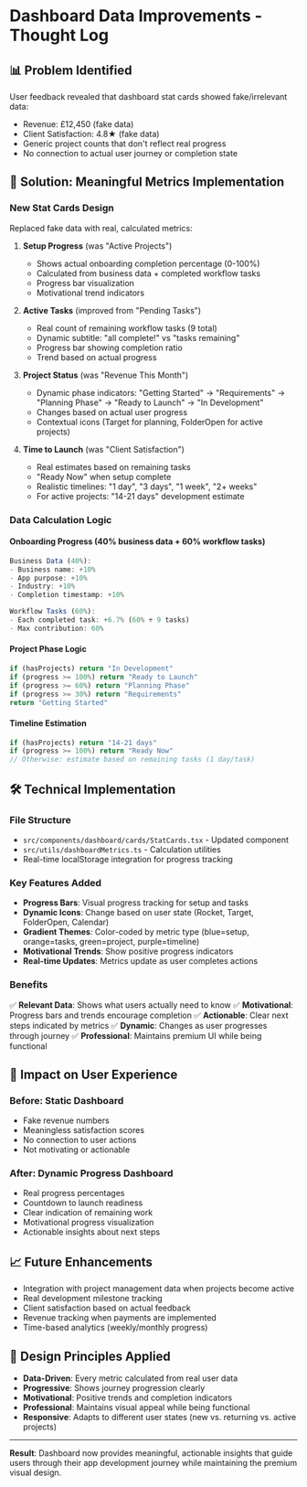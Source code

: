 # Dashboard Data Improvements - Thought Log

## 📊 **Problem Identified**
User feedback revealed that dashboard stat cards showed fake/irrelevant data:
- Revenue: £12,450 (fake data)
- Client Satisfaction: 4.8★ (fake data)  
- Generic project counts that don't reflect real progress
- No connection to actual user journey or completion state

## 🎯 **Solution: Meaningful Metrics Implementation**

### **New Stat Cards Design**
Replaced fake data with real, calculated metrics:

1. **Setup Progress** (was "Active Projects")
   - Shows actual onboarding completion percentage (0-100%)
   - Calculated from business data + completed workflow tasks
   - Progress bar visualization
   - Motivational trend indicators

2. **Active Tasks** (improved from "Pending Tasks")
   - Real count of remaining workflow tasks (9 total)
   - Dynamic subtitle: "all complete!" vs "tasks remaining"
   - Progress bar showing completion ratio
   - Trend based on actual progress

3. **Project Status** (was "Revenue This Month")
   - Dynamic phase indicators: "Getting Started" → "Requirements" → "Planning Phase" → "Ready to Launch" → "In Development"
   - Changes based on actual user progress
   - Contextual icons (Target for planning, FolderOpen for active projects)

4. **Time to Launch** (was "Client Satisfaction")
   - Real estimates based on remaining tasks
   - "Ready Now" when setup complete
   - Realistic timelines: "1 day", "3 days", "1 week", "2+ weeks"
   - For active projects: "14-21 days" development estimate

### **Data Calculation Logic**

#### Onboarding Progress (40% business data + 60% workflow tasks)
```typescript
Business Data (40%):
- Business name: +10%
- App purpose: +10% 
- Industry: +10%
- Completion timestamp: +10%

Workflow Tasks (60%):
- Each completed task: +6.7% (60% ÷ 9 tasks)
- Max contribution: 60%
```

#### Project Phase Logic
```typescript
if (hasProjects) return "In Development"
if (progress >= 100%) return "Ready to Launch"  
if (progress >= 60%) return "Planning Phase"
if (progress >= 30%) return "Requirements"
return "Getting Started"
```

#### Timeline Estimation
```typescript
if (hasProjects) return "14-21 days"
if (progress >= 100%) return "Ready Now"
// Otherwise: estimate based on remaining tasks (1 day/task)
```

## 🛠 **Technical Implementation**

### **File Structure**
- `src/components/dashboard/cards/StatCards.tsx` - Updated component
- `src/utils/dashboardMetrics.ts` - Calculation utilities
- Real-time localStorage integration for progress tracking

### **Key Features Added**
- **Progress Bars**: Visual progress tracking for setup and tasks
- **Dynamic Icons**: Change based on user state (Rocket, Target, FolderOpen, Calendar)
- **Gradient Themes**: Color-coded by metric type (blue=setup, orange=tasks, green=project, purple=timeline)
- **Motivational Trends**: Show positive progress indicators
- **Real-time Updates**: Metrics update as user completes actions

### **Benefits**
✅ **Relevant Data**: Shows what users actually need to know
✅ **Motivational**: Progress bars and trends encourage completion
✅ **Actionable**: Clear next steps indicated by metrics
✅ **Dynamic**: Changes as user progresses through journey
✅ **Professional**: Maintains premium UI while being functional

## 🎯 **Impact on User Experience**

### **Before**: Static Dashboard
- Fake revenue numbers
- Meaningless satisfaction scores
- No connection to user actions
- Not motivating or actionable

### **After**: Dynamic Progress Dashboard  
- Real progress percentages
- Countdown to launch readiness
- Clear indication of remaining work
- Motivational progress visualization
- Actionable insights about next steps

## 📈 **Future Enhancements**
- Integration with project management data when projects become active
- Real development milestone tracking
- Client satisfaction based on actual feedback
- Revenue tracking when payments are implemented
- Time-based analytics (weekly/monthly progress)

## 🎨 **Design Principles Applied**
- **Data-Driven**: Every metric calculated from real user data
- **Progressive**: Shows journey progression clearly
- **Motivational**: Positive trends and completion indicators
- **Professional**: Maintains visual appeal while being functional
- **Responsive**: Adapts to different user states (new vs. returning vs. active projects)

---

**Result**: Dashboard now provides meaningful, actionable insights that guide users through their app development journey while maintaining the premium visual design. 